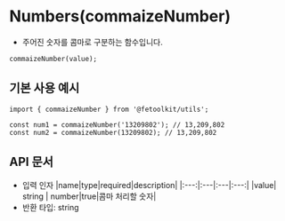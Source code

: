 # Numbers(commaizeNumber)

- 주어진 숫자를 콤마로 구분하는 함수입니다.

```tsx
commaizeNumber(value);
```

## 기본 사용 예시

```tsx
import { commaizeNumber } from '@fetoolkit/utils';

const num1 = commaizeNumber('13209802'); // 13,209,802
const num2 = commaizeNumber(13209802); // 13,209,802
```

## API 문서

- 입력 인자
  |name|type|required|description|
  |:---:|:---|:---|:---:|
  |value| string \| number|true|콤마 처리할 숫자|
- 반환 타입: string
